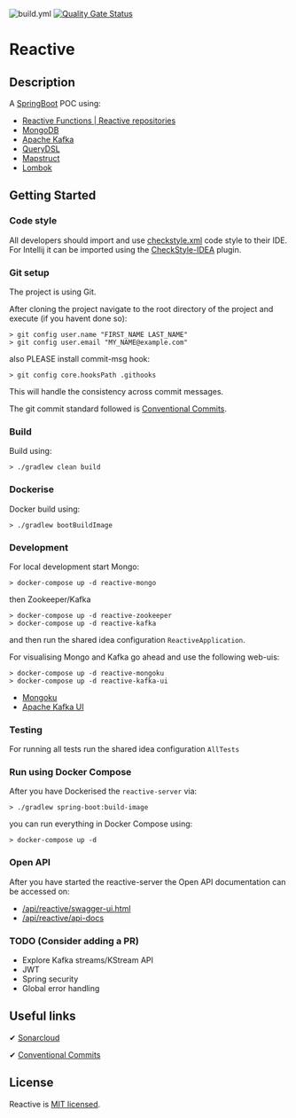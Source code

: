 ![build.yml](https://github.com/kliarist/reactive/actions/workflows/build.yml/badge.svg?branch=main)
[![Quality Gate Status](https://sonarcloud.io/api/project_badges/measure?project=reactive&metric=alert_status)](https://sonarcloud.io/summary/new_code?id=reactive)

# Reactive

## Description
A [SpringBoot](https://spring.io/projects/spring-boot) POC using:
* [Reactive Functions | Reactive repositories](https://spring.io/reactive)
* [MongoDB](https://www.mongodb.com/)
* [Apache Kafka](https://kafka.apache.org/)
* [QueryDSL](http://querydsl.com/)
* [Mapstruct](https://mapstruct.org/)
* [Lombok](https://projectlombok.org/)

## Getting Started

### Code style

All developers should import and use [checkstyle.xml](config/checkstyle/checkstyle.xml) code style 
to their IDE. For Intellij it can be imported using the [CheckStyle-IDEA](https://plugins.jetbrains.com/plugin/1065-checkstyle-idea) plugin. 

### Git setup

The project is using Git.

After cloning the project navigate to the root directory of the project and execute (if you havent
done so):

```shell
> git config user.name "FIRST_NAME LAST_NAME"
> git config user.email "MY_NAME@example.com"
```

also PLEASE install commit-msg hook:

```shell
> git config core.hooksPath .githooks
```

This will handle the consistency across commit messages. 

The git commit standard followed is [Conventional Commits](https://www.conventionalcommits.org/en/v1.0.0/). 


### Build
Build using:

```shell
> ./gradlew clean build
```

### Dockerise  
Docker build using:

```shell
> ./gradlew bootBuildImage
```

### Development  
For local development start Mongo:

```shell
> docker-compose up -d reactive-mongo
```

then Zookeeper/Kafka

```shell
> docker-compose up -d reactive-zookeeper
> docker-compose up -d reactive-kafka
```


and then run the shared idea configuration `ReactiveApplication`.

For visualising Mongo and Kafka go ahead and use the following web-uis:

```shell
> docker-compose up -d reactive-mongoku
> docker-compose up -d reactive-kafka-ui
```

* [Mongoku](http://localhost:3100)
* [Apache Kafka UI](http://localhost:8082)

### Testing
For running all tests run the shared idea configuration `AllTests`

### Run using Docker Compose

After you have Dockerised the `reactive-server` via: 

```shell
> ./gradlew spring-boot:build-image
```

you can run everything in Docker Compose using:

```shell
> docker-compose up -d 
```

### Open API

After you have started the reactive-server the Open API documentation can be accessed on:

* [/api/reactive/swagger-ui.html](http://localhost:8080/api/reactive/swagger-ui.html) 
* [/api/reactive/api-docs](http://localhost:8080/api/reactive/api-docs)

### TODO (Consider adding a PR)
* Explore Kafka streams/KStream API
* JWT
* Spring security
* Global error handling

## Useful links

✔ [Sonarcloud](https://sonarcloud.io/project/overview?id=reactive)

✔ [Conventional Commits](https://www.conventionalcommits.org/en/v1.0.0/)

## License

Reactive is [MIT licensed](LICENSE.md).



